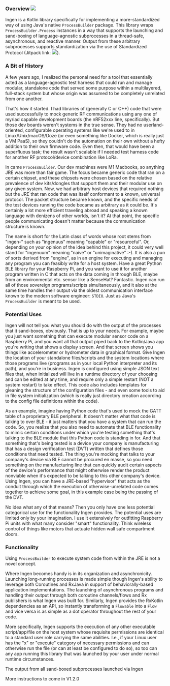### Overview [![](https://jitpack.io/v/ks2288/ingen.svg)](https://jitpack.io/#ks2288/ingen)

Ingen is a Kotlin library specifically for implementing a more-standardized 
way of using Java's native `ProcessBuilder` package. This library wraps 
`ProcessBuilder.Process` instances in a way that supports the launching and 
sand-boxing of language-agnostic subprocesses in a thread-safe, asynchronous, 
and reactive manner. Output from these arbitrary subprocesses supports 
standardization via the use of Standardized Protocol (Jitpack link: 
[![](https://jitpack.io/v/ks2288/StandardizedProtocol.svg)](https://jitpack.io/#ks2288/StandardizedProtocol)).

### A Bit of History
A few years ago, I realized the personal need for a tool that essentially acted 
as a language-agnostic test harness that could run and manage modular, 
standalone code that served some purpose within a multilayered, full-stack 
system but whose origin was assumed to be completely unrelated from one another.

That's how it started. I had libraries of (generally C or C++) code that were 
used successfully to mock generic RF communications using any one of myriad 
capable development boards (the nRF52xxx line, specifically). But those dev 
boards weren't systems in the true sense. They had no userland-oriented, 
configurable operating systems like we're used to in Linux/Unix/macOS/Doze 
(or even something like Docker, which is really just a VM PaaS), so they 
couldn't do the automation on their own without a hefty addition to their own 
firmware code. Even then, that would have been a superfluous task; the 
result wasn't scalable if I needed test harness code for another RF 
protocol/device combination like LoRa. 

In came `ProcessBuilder`. Our dev machines were M1 Macbooks, so anything JRE 
was more than fair game. The focus became generic code that ran on a 
certain chipset, and these chipsets were chosen based on the relative 
prevalence of dev kits/dongles that support them and their modular use on 
any given system. Now, we had arbitrary host devices that required nothing 
but the JRE that ran code that was itself conformant to a known, universal 
protocol. The packet structure became known, and the specific needs of the test 
devices running the code became as arbitrary as it could be. It's certainly 
a lot more efficient traveling abroad and speaking a known language with 
denizens of other worlds, isn't it? At that point, the specific people 
communicating doesn't matter because the communication structure is known.

The name is short for the Latin class of words whose root stems from "ingen-"
such as "ingenuus" meaning "capable" or "resourceful". Or, depending on your
opinion of the idea behind this project, it could very well stand for
"ingenuum" meaning "naive" or "unimaginative" :-). It is also a pun of sorts
derived from "engine", as in an engine for executing and managing any
program you can feasibly write for a host system. Have a great Python BLE
library for your Raspberry Pi, and you want to use it for another program
written in C that acts on the data coming in through BLE, maybe from an
environmental etc. sensor like a SenseHat? Fantastic. Ingen can run all of
those sovereign programs/scripts simultaneously, and it also at the same time
handles their output via the oldest communication interface known to the modern
software engineer: `STDIO`. Just as Java's `ProcessBuilder` is meant
to be used.

### Potential Uses

Ingen will not tell you what you should do with the output of the processes 
that it sand-boxes, obviously. That is up to your needs. For example, maybe you 
just want something that can execute modular sensor code on a Raspberry Pi, and 
you want all that output piped back to the Kotlin/Java app you're writing that 
shows a display screen. And that screen shows you things like accelerometer or 
hydrometer data in graphical format. Give Ingen the location of your standalone
files/scripts and the system locations where those programs live (programs 
as in your local Python interpreter and its path), and you're in business. 
Ingen is configured using simple JSON text files that, when initialized will 
live in a runtime directory of your choosing and can be edited at any time, 
and require only a simple restart (NOT a system restart) to take effect. 
This code also includes templates for gleaning the structure of the 
configuration files - and even some tools to aid in file system 
initialization (which is really just directory creation according to the 
config file definitions within the code).

As an example, imagine having Python code that's used to mock the GATT table
of a proprietary BLE peripheral. It doesn't matter what that code is talking
to over BLE - it just matters that you have a system that can run the code. So,
you realize that you also need to automate that BLE functionality to mimic
certain conditions under which you're testing something that's talking to
the BLE module that this Python code is standing in for. And that something
that's being tested is a device your company is manufacturing that has a
design verification test (DVT) written that defines those conditions that need
tested. The thing you're mocking that talks to your company's device via BLE
cannot be procured en masse, so you need something on the manufacturing line
that can quickly audit certain aspects of the device's performance that might
otherwise render the product nonviable when it's expected to be talking to
this other company's device. Using Ingen, you can have a JRE-based
"hypervisor" that acts as the conduit through which the execution of
otherwise-unrelated code comes together to achieve some goal, in this example
case being the passing of the DVT.

No idea what any of that means? Then you only have one less potential
categorical use for the functionality Ingen provides. The potential uses are
limited only by your imagination. I use it extensively for outfitting 
Raspberry Pi units with what many consider "smart" functionality. Think 
wireless control of things like motors that actuate hidden wall safe 
compartment doors.

### Functionality

Using `ProcessBuilder` to execute system code from within the JRE is not a 
novel concept.

Where Ingen becomes handy is in its organization and asynchronicity. 
Launching long-running processes is made simple though Ingen's ability to 
leverage both Coroutines and RxJava in support of behaviorally-based 
application implementations. The launching of asynchronous programs and 
handling their output through both coroutine channels/flows and Rx 
publishers is what Ingen was built for. Similarly, Ingen provides the RxKotlin 
dependencies as an API, so instantly transforming a `Flowable` into a `Flow` 
and vice versa is as simple as a dot operator throughout the rest of your code.

More specifically, Ingen supports the execution of any other executable 
script/app/file on the host system whose requisite permissions are identical 
to a standard user role carrying the same abilities. I.e., if your Linux 
user has the "x" or "execute" category of necessary permissions and can 
otherwise run the file (or can at least be configured to do so), so too can any 
app running this library that was launched by your user under normal runtime 
circumstances.

The output from all sand-boxed subprocesses launched via Ingen

More instructions to come in V1.2.0